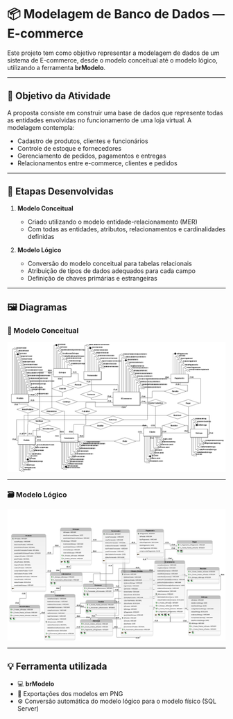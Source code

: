 # 📦 Modelagem de Banco de Dados — E-commerce

Este projeto tem como objetivo representar a modelagem de dados de um sistema de E-commerce, desde o modelo conceitual até o modelo lógico, utilizando a ferramenta **brModelo**.

---

## 🧠 Objetivo da Atividade

A proposta consiste em construir uma base de dados que represente todas as entidades envolvidas no funcionamento de uma loja virtual. A modelagem contempla:

- Cadastro de produtos, clientes e funcionários
- Controle de estoque e fornecedores
- Gerenciamento de pedidos, pagamentos e entregas
- Relacionamentos entre e-commerce, clientes e pedidos

---

## 📌 Etapas Desenvolvidas

1. **Modelo Conceitual**
   - Criado utilizando o modelo entidade-relacionamento (MER)
   - Com todas as entidades, atributos, relacionamentos e cardinalidades definidas

2. **Modelo Lógico**
   - Conversão do modelo conceitual para tabelas relacionais
   - Atribuição de tipos de dados adequados para cada campo
   - Definição de chaves primárias e estrangeiras

---

## 🖼️ Diagramas

### 📘 Modelo Conceitual

![Modelo Conceitual](Ecommerce.png)

---

### 🗃️ Modelo Lógico

![Modelo Lógico](EcommerceLogico.png)

---

## 💡 Ferramenta utilizada

- 💻 **brModelo**
- 📁 Exportações dos modelos em PNG
- ⚙️ Conversão automática do modelo lógico para o modelo físico (SQL Server)



